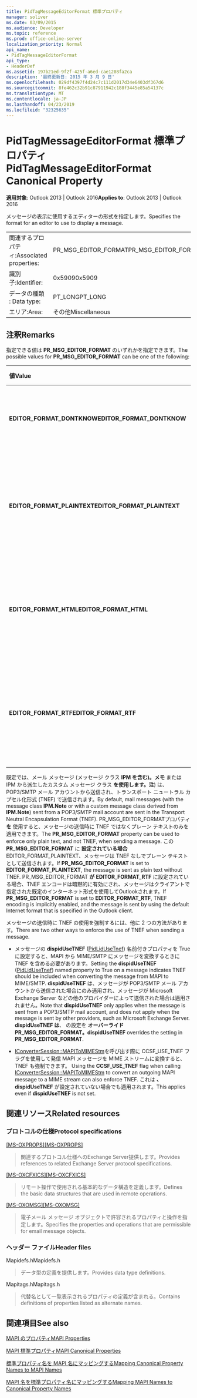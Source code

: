```yaml
---
title: PidTagMessageEditorFormat 標準プロパティ
manager: soliver
ms.date: 03/09/2015
ms.audience: Developer
ms.topic: reference
ms.prod: office-online-server
localization_priority: Normal
api_name:
- PidTagMessageEditorFormat
api_type:
- HeaderDef
ms.assetid: 197b21ed-9f2f-425f-a6ed-cae1208fa2ca
description: '最終更新日: 2015 年 3 月 9 日'
ms.openlocfilehash: 029df4397f4d24c7c111d2017d34e6403df367d6
ms.sourcegitcommit: 8fe462c32b91c87911942c188f3445e85a54137c
ms.translationtype: MT
ms.contentlocale: ja-JP
ms.lasthandoff: 04/23/2019
ms.locfileid: "32325635"
---
```

# <a name="pidtagmessageeditorformat-canonical-property"></a><span data-ttu-id="55924-103">PidTagMessageEditorFormat 標準プロパティ</span><span class="sxs-lookup"><span data-stu-id="55924-103">PidTagMessageEditorFormat Canonical Property</span></span>

  
  
<span data-ttu-id="55924-104">**適用対象**: Outlook 2013 | Outlook 2016</span><span class="sxs-lookup"><span data-stu-id="55924-104">**Applies to**: Outlook 2013 | Outlook 2016</span></span> 
  
<span data-ttu-id="55924-105">メッセージの表示に使用するエディターの形式を指定します。</span><span class="sxs-lookup"><span data-stu-id="55924-105">Specifies the format for an editor to use to display a message.</span></span>
  
|||
|:-----|:-----|
|<span data-ttu-id="55924-106">関連するプロパティ:</span><span class="sxs-lookup"><span data-stu-id="55924-106">Associated properties:</span></span>  <br/> |<span data-ttu-id="55924-107">PR_MSG_EDITOR_FORMAT</span><span class="sxs-lookup"><span data-stu-id="55924-107">PR_MSG_EDITOR_FORMAT</span></span>  <br/> |
|<span data-ttu-id="55924-108">識別子:</span><span class="sxs-lookup"><span data-stu-id="55924-108">Identifier:</span></span>  <br/> |<span data-ttu-id="55924-109">0x5909</span><span class="sxs-lookup"><span data-stu-id="55924-109">0x5909</span></span>  <br/> |
|<span data-ttu-id="55924-110">データの種類 : </span><span class="sxs-lookup"><span data-stu-id="55924-110">Data type:</span></span>  <br/> |<span data-ttu-id="55924-111">PT_LONG</span><span class="sxs-lookup"><span data-stu-id="55924-111">PT_LONG</span></span>  <br/> |
|<span data-ttu-id="55924-112">エリア:</span><span class="sxs-lookup"><span data-stu-id="55924-112">Area:</span></span>  <br/> |<span data-ttu-id="55924-113">その他</span><span class="sxs-lookup"><span data-stu-id="55924-113">Miscellaneous</span></span>  <br/> |
   
## <a name="remarks"></a><span data-ttu-id="55924-114">注釈</span><span class="sxs-lookup"><span data-stu-id="55924-114">Remarks</span></span>

<span data-ttu-id="55924-115">指定できる値は **PR_MSG_EDITOR_FORMAT** のいずれかを指定できます。</span><span class="sxs-lookup"><span data-stu-id="55924-115">The possible values for **PR_MSG_EDITOR_FORMAT** can be one of the following:</span></span> 
  
|<span data-ttu-id="55924-116">**値**</span><span class="sxs-lookup"><span data-stu-id="55924-116">**Value**</span></span>|<span data-ttu-id="55924-117">**説明**</span><span class="sxs-lookup"><span data-stu-id="55924-117">**Description**</span></span>|
|:-----|:-----|
|<span data-ttu-id="55924-118">**EDITOR_FORMAT_DONTKNOW**</span><span class="sxs-lookup"><span data-stu-id="55924-118">**EDITOR_FORMAT_DONTKNOW**</span></span> <br/> |<span data-ttu-id="55924-119">エディターで使用する形式が不明です。</span><span class="sxs-lookup"><span data-stu-id="55924-119">The format for the editor to use is unknown.</span></span>  <br/> |
|<span data-ttu-id="55924-120">**EDITOR_FORMAT_PLAINTEXT**</span><span class="sxs-lookup"><span data-stu-id="55924-120">**EDITOR_FORMAT_PLAINTEXT**</span></span> <br/> |<span data-ttu-id="55924-121">エディターはメッセージをプレーン テキスト形式で表示する必要があります。</span><span class="sxs-lookup"><span data-stu-id="55924-121">The editor should display the message in plain text format.</span></span>  <br/> |
|<span data-ttu-id="55924-122">**EDITOR_FORMAT_HTML**</span><span class="sxs-lookup"><span data-stu-id="55924-122">**EDITOR_FORMAT_HTML**</span></span> <br/> |<span data-ttu-id="55924-123">エディターはメッセージを HTML 形式で表示する必要があります。</span><span class="sxs-lookup"><span data-stu-id="55924-123">The editor should display the message in HTML format.</span></span>  <br/> |
|<span data-ttu-id="55924-124">**EDITOR_FORMAT_RTF**</span><span class="sxs-lookup"><span data-stu-id="55924-124">**EDITOR_FORMAT_RTF**</span></span> <br/> |<span data-ttu-id="55924-125">エディターはリッチ テキスト形式でメッセージを表示する必要があります。</span><span class="sxs-lookup"><span data-stu-id="55924-125">The editor should display the message in Rich Text Format.</span></span>  <br/> |
   
<span data-ttu-id="55924-126">既定では、メール メッセージ (メッセージ クラス **IPM を含む)。メモ** または IPM から派生したカスタム メッセージ クラス **を使用します。注**) は、POP3/SMTP メール アカウントから送信され、トランスポート ニュートラル カプセル化形式 (TNEF) で送信されます。</span><span class="sxs-lookup"><span data-stu-id="55924-126">By default, mail messages (with the message class **IPM.Note** or with a custom message class derived from **IPM.Note**) sent from a POP3/SMTP mail account are sent in the Transport Neutral Encapsulation Format (TNEF).</span></span> <span data-ttu-id="55924-127">PR_MSG_EDITOR_FORMATプロパティ **を** 使用すると、メッセージの送信時に TNEF ではなくプレーン テキストのみを適用できます。</span><span class="sxs-lookup"><span data-stu-id="55924-127">The **PR_MSG_EDITOR_FORMAT** property can be used to enforce only plain text, and not TNEF, when sending a message.</span></span> <span data-ttu-id="55924-128">この **PR_MSG_EDITOR_FORMAT** に **設定されている場合** EDITOR_FORMAT_PLAINTEXT、メッセージは TNEF なしでプレーン テキストとして送信されます。</span><span class="sxs-lookup"><span data-stu-id="55924-128">If **PR_MSG_EDITOR_FORMAT** is set to **EDITOR_FORMAT_PLAINTEXT**, the message is sent as plain text without TNEF.</span></span> <span data-ttu-id="55924-129">PR_MSG_EDITOR_FORMAT **が** **EDITOR_FORMAT_RTF** に設定されている場合、TNEF エンコードは暗黙的に有効にされ、メッセージはクライアントで指定された既定のインターネット形式を使用してOutlookされます。</span><span class="sxs-lookup"><span data-stu-id="55924-129">If **PR_MSG_EDITOR_FORMAT** is set to **EDITOR_FORMAT_RTF**, TNEF encoding is implicitly enabled, and the message is sent by using the default Internet format that is specified in the Outlook client.</span></span>
  
<span data-ttu-id="55924-130">メッセージの送信時に TNEF の使用を強制するには、他に 2 つの方法があります。</span><span class="sxs-lookup"><span data-stu-id="55924-130">There are two other ways to enforce the use of TNEF when sending a message.</span></span>
  
- <span data-ttu-id="55924-131">メッセージの **dispidUseTNEF** ([PidLidUseTnef](pidlidusetnef-canonical-property.md)) 名前付きプロパティを True に設定すると、MAPI から MIME/SMTP にメッセージを変換するときに TNEF を含める必要があります。</span><span class="sxs-lookup"><span data-stu-id="55924-131">Setting the **dispidUseTNEF** ([PidLidUseTnef](pidlidusetnef-canonical-property.md)) named property to True on a message indicates TNEF should be included when converting the message from MAPI to MIME/SMTP.</span></span> <span data-ttu-id="55924-132">**dispidUseTNEF** は、メッセージが POP3/SMTP メール アカウントから送信された場合にのみ適用され、メッセージが Microsoft Exchange Server などの他のプロバイダーによって送信された場合は適用されません。</span><span class="sxs-lookup"><span data-stu-id="55924-132">Note that **dispidUseTNEF** only applies when the message is sent from a POP3/SMTP mail account, and does not apply when the message is sent by other providers, such as Microsoft Exchange Server.</span></span> <span data-ttu-id="55924-133">**dispidUseTNEF は**、 の設定を **オーバーライドPR_MSG_EDITOR_FORMAT。**</span><span class="sxs-lookup"><span data-stu-id="55924-133">**dispidUseTNEF** overrides the setting in **PR_MSG_EDITOR_FORMAT**.</span></span>
    
- <span data-ttu-id="55924-134">[IConverterSession::MAPIToMIMEStm](iconvertersession-mapitomimestm.md)を呼び出す際に CCSF_USE_TNEF フラグを使用して発信 MAPI メッセージを MIME ストリームに変換すると、TNEF も強制できます。 </span><span class="sxs-lookup"><span data-stu-id="55924-134">Using the **CCSF_USE_TNEF** flag when calling [IConverterSession::MAPIToMIMEStm](iconvertersession-mapitomimestm.md) to convert an outgoing MAPI message to a MIME stream can also enforce TNEF.</span></span> <span data-ttu-id="55924-135">これは **、dispidUseTNEF** が設定されていない場合でも適用されます。</span><span class="sxs-lookup"><span data-stu-id="55924-135">This applies even if **dispidUseTNEF** is not set.</span></span> 
    
## <a name="related-resources"></a><span data-ttu-id="55924-136">関連リソース</span><span class="sxs-lookup"><span data-stu-id="55924-136">Related resources</span></span>

### <a name="protocol-specifications"></a><span data-ttu-id="55924-137">プロトコルの仕様</span><span class="sxs-lookup"><span data-stu-id="55924-137">Protocol specifications</span></span>

<span data-ttu-id="55924-138">[[MS-OXPROPS]](https://msdn.microsoft.com/library/f6ab1613-aefe-447d-a49c-18217230b148%28Office.15%29.aspx)</span><span class="sxs-lookup"><span data-stu-id="55924-138">[[MS-OXPROPS]](https://msdn.microsoft.com/library/f6ab1613-aefe-447d-a49c-18217230b148%28Office.15%29.aspx)</span></span>
  
> <span data-ttu-id="55924-139">関連するプロトコル仕様へのExchange Server提供します。</span><span class="sxs-lookup"><span data-stu-id="55924-139">Provides references to related Exchange Server protocol specifications.</span></span>
    
<span data-ttu-id="55924-140">[[MS-OXCFXICS]](https://msdn.microsoft.com/library/b9752f3d-d50d-44b8-9e6b-608a117c8532%28Office.15%29.aspx)</span><span class="sxs-lookup"><span data-stu-id="55924-140">[[MS-OXCFXICS]](https://msdn.microsoft.com/library/b9752f3d-d50d-44b8-9e6b-608a117c8532%28Office.15%29.aspx)</span></span>
  
> <span data-ttu-id="55924-141">リモート操作で使用される基本的なデータ構造を定義します。</span><span class="sxs-lookup"><span data-stu-id="55924-141">Defines the basic data structures that are used in remote operations.</span></span>
    
<span data-ttu-id="55924-142">[[MS-OXOMSG]](https://msdn.microsoft.com/library/daa9120f-f325-4afb-a738-28f91049ab3c%28Office.15%29.aspx)</span><span class="sxs-lookup"><span data-stu-id="55924-142">[[MS-OXOMSG]](https://msdn.microsoft.com/library/daa9120f-f325-4afb-a738-28f91049ab3c%28Office.15%29.aspx)</span></span>
  
> <span data-ttu-id="55924-143">電子メール メッセージ オブジェクトで許容されるプロパティと操作を指定します。</span><span class="sxs-lookup"><span data-stu-id="55924-143">Specifies the properties and operations that are permissible for email message objects.</span></span>
    
### <a name="header-files"></a><span data-ttu-id="55924-144">ヘッダー ファイル</span><span class="sxs-lookup"><span data-stu-id="55924-144">Header files</span></span>

<span data-ttu-id="55924-145">Mapidefs.h</span><span class="sxs-lookup"><span data-stu-id="55924-145">Mapidefs.h</span></span>
  
> <span data-ttu-id="55924-146">データ型の定義を提供します。</span><span class="sxs-lookup"><span data-stu-id="55924-146">Provides data type definitions.</span></span>
    
<span data-ttu-id="55924-147">Mapitags.h</span><span class="sxs-lookup"><span data-stu-id="55924-147">Mapitags.h</span></span>
  
> <span data-ttu-id="55924-148">代替名として一覧表示されるプロパティの定義が含まれる。</span><span class="sxs-lookup"><span data-stu-id="55924-148">Contains definitions of properties listed as alternate names.</span></span>
    
## <a name="see-also"></a><span data-ttu-id="55924-149">関連項目</span><span class="sxs-lookup"><span data-stu-id="55924-149">See also</span></span>



[<span data-ttu-id="55924-150">MAPI のプロパティ</span><span class="sxs-lookup"><span data-stu-id="55924-150">MAPI Properties</span></span>](mapi-properties.md)
  
[<span data-ttu-id="55924-151">MAPI 標準プロパティ</span><span class="sxs-lookup"><span data-stu-id="55924-151">MAPI Canonical Properties</span></span>](mapi-canonical-properties.md)
  
[<span data-ttu-id="55924-152">標準プロパティ名を MAPI 名にマッピングする</span><span class="sxs-lookup"><span data-stu-id="55924-152">Mapping Canonical Property Names to MAPI Names</span></span>](mapping-canonical-property-names-to-mapi-names.md)
  
[<span data-ttu-id="55924-153">MAPI 名を標準プロパティ名にマッピングする</span><span class="sxs-lookup"><span data-stu-id="55924-153">Mapping MAPI Names to Canonical Property Names</span></span>](mapping-mapi-names-to-canonical-property-names.md)

